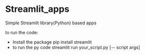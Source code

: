 # Streamlit_apps
Simple Streamlit library(Python) based apps 

to run the code:
- Install the package
    pip install streamlit 
- to run the py code 
   streamlit run your_script.py [-- script args]
